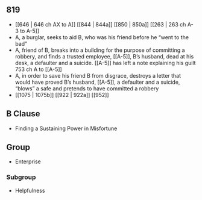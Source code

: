 ## 819
- [[646 | 646 ch AX to A]] [[844 | 844a]] [[850 | 850a]] [[263 | 263 ch A-3 to A-5]] 
- A, a burglar, seeks to aid B, who was his friend before he “went to the bad”
- A, friend of B, breaks into a building for the purpose of committing a robbery, and finds a trusted employee, [[A-5]], B’s husband, dead at his desk, a defaulter and a suicide. [[A-5]] has left a note explaining his guilt 753 ch A to [[A-5]]
- A, in order to save his friend B from disgrace, destroys a letter that would have proved B’s husband, [[A-5]], a defaulter and a suicide, “blows” a safe and pretends to have committed a robbery
- [[1075 | 1075b]] [[922 | 922a]] [[952]] 

## B Clause
- Finding a Sustaining Power in Misfortune

## Group
- Enterprise

### Subgroup
- Helpfulness

